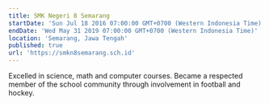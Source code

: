 ```yaml
---
title: SMK Negeri 8 Semarang
startDate: 'Sun Jul 18 2016 07:00:00 GMT+0700 (Western Indonesia Time)'
endDate: 'Wed May 31 2019 07:00:00 GMT+0700 (Western Indonesia Time)'
location: 'Semarang, Jawa Tengah'
published: true
url: 'https://smkn8semarang.sch.id'
---
```


Excelled in science, math and computer courses. Became a respected member of the school community through involvement in football and hockey.
